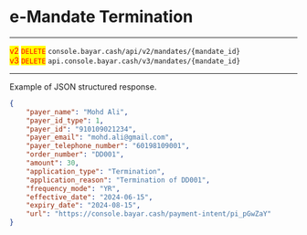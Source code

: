 # e-Mandate Termination

***

<mark style="color:red;">v2</mark>  <mark style="color:red;"></mark><mark style="color:red;">`DELETE`</mark>  `console.bayar.cash/api/v2/mandates/{mandate_id}`\
<mark style="color:red;">v3</mark> <mark style="color:red;">`DELETE`</mark>  `api.console.bayar.cash/v3/mandates/{mandate_id}`

***



Example of JSON structured response.



```json
{
    "payer_name": "Mohd Ali",
    "payer_id_type": 1,
    "payer_id": "910109021234",
    "payer_email": "mohd.ali@gmail.com",
    "payer_telephone_number": "60198109001",
    "order_number": "DD001",
    "amount": 30,
    "application_type": "Termination",
    "application_reason": "Termination of DD001",
    "frequency_mode": "YR",
    "effective_date": "2024-06-15",
    "expiry_date": "2024-08-15",
    "url": "https://console.bayar.cash/payment-intent/pi_pGwZaY"
}
```

